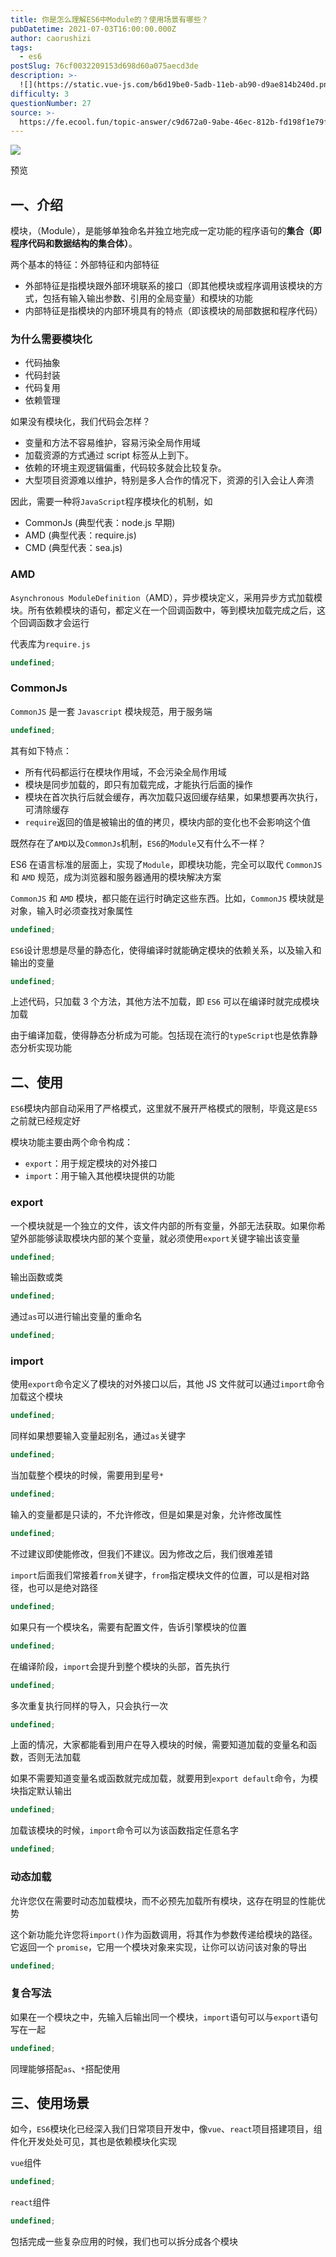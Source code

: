 ```yaml
---
title: 你是怎么理解ES6中Module的？使用场景有哪些？
pubDatetime: 2021-07-03T16:00:00.000Z
author: caorushizi
tags:
  - es6
postSlug: 76cf0032209153d698d60a075aecd3de
description: >-
  ![](https://static.vue-js.com/b6d19be0-5adb-11eb-ab90-d9ae814b240d.png)预览一、介绍----模块，（Module），是能够单独命名
difficulty: 3
questionNumber: 27
source: >-
  https://fe.ecool.fun/topic-answer/c9d672a0-9abe-46ec-812b-fd198f1e79f4?orderBy=updateTime&order=desc&tagId=24
---
```


![](https://static.vue-js.com/b6d19be0-5adb-11eb-ab90-d9ae814b240d.png)

预览

## 一、介绍

模块，（Module），是能够单独命名并独立地完成一定功能的程序语句的**集合（即程序代码和数据结构的集合体）**。

两个基本的特征：外部特征和内部特征

- 外部特征是指模块跟外部环境联系的接口（即其他模块或程序调用该模块的方式，包括有输入输出参数、引用的全局变量）和模块的功能
- 内部特征是指模块的内部环境具有的特点（即该模块的局部数据和程序代码）

### 为什么需要模块化

- 代码抽象
- 代码封装
- 代码复用
- 依赖管理

如果没有模块化，我们代码会怎样？

- 变量和方法不容易维护，容易污染全局作用域
- 加载资源的方式通过 script 标签从上到下。
- 依赖的环境主观逻辑偏重，代码较多就会比较复杂。
- 大型项目资源难以维护，特别是多人合作的情况下，资源的引入会让人奔溃

因此，需要一种将`JavaScript`程序模块化的机制，如

- CommonJs (典型代表：node.js 早期)
- AMD (典型代表：require.js)
- CMD (典型代表：sea.js)

### AMD

`Asynchronous ModuleDefinition`（AMD），异步模块定义，采用异步方式加载模块。所有依赖模块的语句，都定义在一个回调函数中，等到模块加载完成之后，这个回调函数才会运行

代表库为`require.js`

```typescript
undefined;
```

### CommonJs

`CommonJS` 是一套 `Javascript` 模块规范，用于服务端

```typescript
undefined;
```

其有如下特点：

- 所有代码都运行在模块作用域，不会污染全局作用域
- 模块是同步加载的，即只有加载完成，才能执行后面的操作
- 模块在首次执行后就会缓存，再次加载只返回缓存结果，如果想要再次执行，可清除缓存
- `require`返回的值是被输出的值的拷贝，模块内部的变化也不会影响这个值

既然存在了`AMD`以及`CommonJs`机制，`ES6`的`Module`又有什么不一样？

ES6 在语言标准的层面上，实现了`Module`，即模块功能，完全可以取代 `CommonJS` 和 `AMD` 规范，成为浏览器和服务器通用的模块解决方案

`CommonJS` 和 `AMD` 模块，都只能在运行时确定这些东西。比如，`CommonJS` 模块就是对象，输入时必须查找对象属性

```typescript
undefined;
```

`ES6`设计思想是尽量的静态化，使得编译时就能确定模块的依赖关系，以及输入和输出的变量

```typescript
undefined;
```

上述代码，只加载 3 个方法，其他方法不加载，即 `ES6` 可以在编译时就完成模块加载

由于编译加载，使得静态分析成为可能。包括现在流行的`typeScript`也是依靠静态分析实现功能

## 二、使用

`ES6`模块内部自动采用了严格模式，这里就不展开严格模式的限制，毕竟这是`ES5`之前就已经规定好

模块功能主要由两个命令构成：

- `export`：用于规定模块的对外接口
- `import`：用于输入其他模块提供的功能

### export

一个模块就是一个独立的文件，该文件内部的所有变量，外部无法获取。如果你希望外部能够读取模块内部的某个变量，就必须使用`export`关键字输出该变量

```typescript
undefined;
```

输出函数或类

```typescript
undefined;
```

通过`as`可以进行输出变量的重命名

```typescript
undefined;
```

### import

使用`export`命令定义了模块的对外接口以后，其他 JS 文件就可以通过`import`命令加载这个模块

```typescript
undefined;
```

同样如果想要输入变量起别名，通过`as`关键字

```typescript
undefined;
```

当加载整个模块的时候，需要用到星号`*`

```typescript
undefined;
```

输入的变量都是只读的，不允许修改，但是如果是对象，允许修改属性

```typescript
undefined;
```

不过建议即使能修改，但我们不建议。因为修改之后，我们很难差错

`import`后面我们常接着`from`关键字，`from`指定模块文件的位置，可以是相对路径，也可以是绝对路径

```typescript
undefined;
```

如果只有一个模块名，需要有配置文件，告诉引擎模块的位置

```typescript
undefined;
```

在编译阶段，`import`会提升到整个模块的头部，首先执行

```typescript
undefined;
```

多次重复执行同样的导入，只会执行一次

```typescript
undefined;
```

上面的情况，大家都能看到用户在导入模块的时候，需要知道加载的变量名和函数，否则无法加载

如果不需要知道变量名或函数就完成加载，就要用到`export default`命令，为模块指定默认输出

```typescript
undefined;
```

加载该模块的时候，`import`命令可以为该函数指定任意名字

```typescript
undefined;
```

### 动态加载

允许您仅在需要时动态加载模块，而不必预先加载所有模块，这存在明显的性能优势

这个新功能允许您将`import()`作为函数调用，将其作为参数传递给模块的路径。 它返回一个 `promise`，它用一个模块对象来实现，让你可以访问该对象的导出

```typescript
undefined;
```

### 复合写法

如果在一个模块之中，先输入后输出同一个模块，`import`语句可以与`export`语句写在一起

```typescript
undefined;
```

同理能够搭配`as`、`*`搭配使用

## 三、使用场景

如今，`ES6`模块化已经深入我们日常项目开发中，像`vue`、`react`项目搭建项目，组件化开发处处可见，其也是依赖模块化实现

`vue`组件

```typescript
undefined;
```

`react`组件

```typescript
undefined;
```

包括完成一些复杂应用的时候，我们也可以拆分成各个模块
